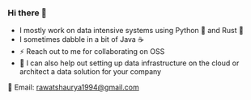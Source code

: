 ### Hi there 👋

- I mostly work on data intensive systems using Python 🐍 and Rust 🦀
- I sometimes dabble in a bit of Java ☕
- ⚡ Reach out to me for collaborating on OSS
- 💬 I can also help out setting up data infrastructure on the cloud or architect a data solution for your company

📧 Email:  rawatshaurya1994@gmail.com
